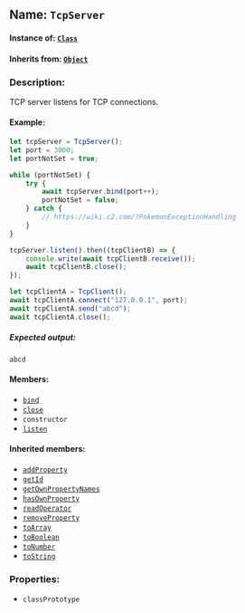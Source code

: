 ## Name: `TcpServer`

#### Instance of: [`Class`](Class.md)

#### Inherits from: [`Object`](Object.md)

### Description:

TCP server listens for TCP connections.

#### Example:

```js
let tcpServer = TcpServer();
let port = 3000;
let portNotSet = true;

while (portNotSet) {
    try {
        await tcpServer.bind(port++);
        portNotSet = false;
    } catch {
        // https://wiki.c2.com/?PokemonExceptionHandling
    }
}

tcpServer.listen().then((tcpClientB) => {
    console.write(await tcpClientB.receive());
    await tcpClientB.close();
});

let tcpClientA = TcpClient();
await tcpClientA.connect("127.0.0.1", port);
await tcpClientA.send("abcd");
await tcpClientA.close();
```

##### Expected output:

```
abcd
```

#### Members:

- [`bind`](TcpServer.classPrototype.bind.md)
- [`close`](TcpServer.classPrototype.close.md)
- `constructor`
- [`listen`](TcpServer.classPrototype.listen.md)


#### Inherited members:

- [`addProperty`](Object.classPrototype.addProperty.md)
- [`getId`](Object.classPrototype.getId.md)
- [`getOwnPropertyNames`](Object.classPrototype.getOwnPropertyNames.md)
- [`hasOwnProperty`](Object.classPrototype.hasOwnProperty.md)
- [`readOperator`](Object.classPrototype.readOperator.md)
- [`removeProperty`](Object.classPrototype.removeProperty.md)
- [`toArray`](Object.classPrototype.toArray.md)
- [`toBoolean`](Object.classPrototype.toBoolean.md)
- [`toNumber`](Object.classPrototype.toNumber.md)
- [`toString`](Object.classPrototype.toString.md)


### Properties:

- `classPrototype`



